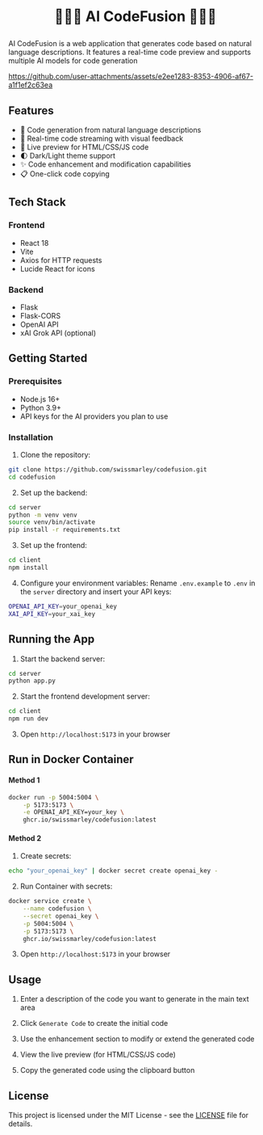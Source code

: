 # <p align="center"> 👨🏼‍💻 AI CodeFusion 👨🏼‍💻 </p>

AI CodeFusion is a web application that generates code based on natural language descriptions. It features a real-time code preview and supports multiple AI models for code generation


https://github.com/user-attachments/assets/e2ee1283-8353-4906-af67-a1f1ef2c63ea


## Features

- 🤖 Code generation from natural language descriptions
- 📝 Real-time code streaming with visual feedback
- 👀 Live preview for HTML/CSS/JS code
- 🌓 Dark/Light theme support
- ✨ Code enhancement and modification capabilities
- 📋 One-click code copying

## Tech Stack

### Frontend
- React 18
- Vite
- Axios for HTTP requests
- Lucide React for icons

### Backend
- Flask
- Flask-CORS
- OpenAI API
- xAI Grok API (optional)

## Getting Started

### Prerequisites

- Node.js 16+
- Python 3.9+
- API keys for the AI providers you plan to use

### Installation

1. Clone the repository:
```bash
git clone https://github.com/swissmarley/codefusion.git
cd codefusion
```

2. Set up the backend:
```bash
cd server
python -m venv venv
source venv/bin/activate
pip install -r requirements.txt
```

3. Set up the frontend:
```bash
cd client
npm install
```

4. Configure your environment variables: Rename `.env.example`  to `.env` in the `server` directory  and insert your API keys:

```bash
OPENAI_API_KEY=your_openai_key
XAI_API_KEY=your_xai_key
```

## Running the App

1. Start the backend server:
```bash
cd server
python app.py
```

2. Start the frontend development server:
```bash
cd client
npm run dev
```

3. Open `http://localhost:5173` in your browser


## Run in Docker Container

#### Method 1

```bash
docker run -p 5004:5004 \
    -p 5173:5173 \
    -e OPENAI_API_KEY=your_key \
    ghcr.io/swissmarley/codefusion:latest
```

#### Method 2

1. Create secrets:
```bash
echo "your_openai_key" | docker secret create openai_key -
```

2. Run Container with secrets:
```bash
docker service create \
    --name codefusion \
    --secret openai_key \
    -p 5004:5004 \
    -p 5173:5173 \
    ghcr.io/swissmarley/codefusion:latest
```

3. Open `http://localhost:5173` in your browser


## Usage

1. Enter a description of the code you want to generate in the main text area

2. Click `Generate Code` to create the initial code

3. Use the enhancement section to modify or extend the generated code

4. View the live preview (for HTML/CSS/JS code)

5. Copy the generated code using the clipboard button


## License

This project is licensed under the MIT License - see the [LICENSE](LICENSE) file for details.

